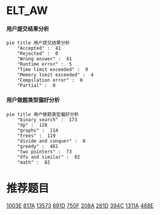 # ELT_AW

<!-- tabs:start -->



#### **用户提交结果分析**

```mermaid
pie title 用户提交结果分析
    "Accepted" :  41
    "Rejected" :  0
    "Wrong answer" :  41
    "Runtime error" :  5
    "Time limit exceeded" :  9
    "Memory limit exceeded" :  4
    "Compilation error" :  0
    "Partial" :  0
```

#### **用户做题类型偏好分析**

```mermaid
pie title 用户做题类型偏好分析
    "binary search" :  173
    "dp" :  128
    "graphs" :  114
    "trees" :  119
    "divide and conquer" :  8
    "greedy" :  481
    "two pointers" :  73
    "dfs and similar" :  82
    "math" :  82
```



<!-- tabs:end -->
# 推荐题目
[1003E](https://codeforces.com/contest/1003/problem/E)
[817A](https://codeforces.com/contest/817/problem/A)
[13573](https://codeforces.com/contest/1357/problem/3)
[691D](https://codeforces.com/contest/691/problem/D)
[750F](https://codeforces.com/contest/750/problem/F)
[208A](https://codeforces.com/contest/208/problem/A)
[261D](https://codeforces.com/contest/261/problem/D)
[394C](https://codeforces.com/contest/394/problem/C)
[1311A](https://codeforces.com/contest/1311/problem/A)
[468E](https://codeforces.com/contest/468/problem/E)
